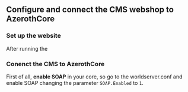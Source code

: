 ## Configure and connect the CMS webshop to AzerothCore

### Set up the website

After running the 

### Conenct the CMS to AzerothCore

First of all, **enable SOAP** in your core, so go to the worldserver.conf and enable SOAP changing the parameter `SOAP.Enabled` to `1`.

